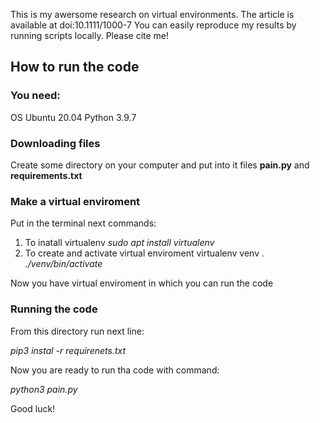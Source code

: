This is my awersome research on virtual environments. The article is available at doi:10.1111/1000-7 
You can easily reproduce my results by running scripts locally.
Please cite me!

## How to run the code

### You need:
OS Ubuntu 20.04
Python 3.9.7

### Downloading files

Create some directory on your computer and put into it files **pain.py** and **requirements.txt**

### Make a virtual enviroment

Put in the terminal next commands:
1. To inatall virtualenv
*sudo apt install virtualenv*
2. To create and activate virtual enviroment
virtualenv venv
*. ./venv/bin/activate*

Now you have virtual enviroment in which you can run the code

### Running the code

From this directory run next line:

*pip3 instal -r requirenets.txt*

Now you are ready to run tha code with command:

*python3 pain.py*

Good luck!
